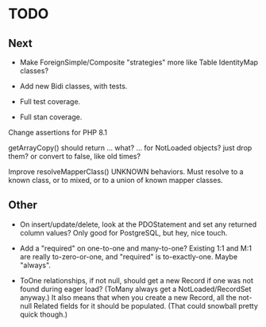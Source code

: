 # TODO

## Next

- Make ForeignSimple/Composite "strategies" more like Table IdentityMap classes?

- Add new Bidi classes, with tests.

- Full test coverage.

- Full stan coverage.

Change assertions for PHP 8.1

getArrayCopy() should return ... what? ... for NotLoaded objects? just drop them?
or convert to false, like old times?

Improve resolveMapperClass() UNKNOWN behaviors. Must resolve to a known class,
or to mixed, or to a union of known mapper classes.

## Other

- On insert/update/delete, look at the PDOStatement and set any returned column
  values? Only good for PostgreSQL, but hey, nice touch.

- Add a "required" on one-to-one and many-to-one? Existing 1:1 and M:1 are
  really to-zero-or-one, and "required" is to-exactly-one. Maybe "always".

- ToOne relationships, if not null, should get a new Record if one was not found
  during eager load? (ToMany always get a NotLoaded/RecordSet anyway.) It also
  means that when you create a new Record, all the not-null Related fields for
  it should be populated. (That could snowball pretty quick though.)
